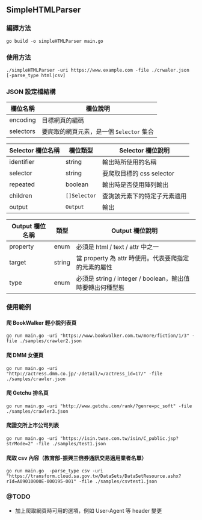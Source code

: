 ## SimpleHTMLParser

### 編譯方法
```shell script
go build -o simpleHTMLParser main.go 
```

### 使用方法
```shell script
./simpleHTMLParser -uri https://www.example.com -file ./crwaler.json [-parse_type html|csv]
```

### JSON 設定檔結構
欄位名稱 | 欄位說明
---- | ----
encoding | 目標網頁的編碼
selectors | 要爬取的網頁元素，是一個 ```Selector``` 集合

Selector 欄位名稱 | 欄位類型 | Selector 欄位說明
---- | ---- | ----
identifier | string | 輸出時所使用的名稱
selector | string | 要爬取目標的 css selector
repeated | boolean | 輸出時是否使用陣列輸出
children | ```[]Selector``` | 查詢該元素下的特定子元素適用
output | ```Output``` | 輸出 

Output 欄位名稱 | 類型 | Output 欄位說明
---- | ---- | ----
property | enum | 必須是 html / text / attr 中之一
target | string | 當 property 為 attr 時使用。代表要爬指定的元素的屬性
type | enum | 必須是 string / integer / boolean，輸出值時要轉出何種型態

### 使用範例

#### 爬 BookWalker 輕小說列表頁
```shell script
go run main.go -uri "https://www.bookwalker.com.tw/more/fiction/1/3" -file ./samples/crawler2.json
```

#### 爬 DMM 女優頁
```shell script
go run main.go -uri "http://actress.dmm.co.jp/-/detail/=/actress_id=17/" -file ./samples/crawler.json  
```

#### 爬 Getchu 排名頁
```shell script
go run main.go -uri "http://www.getchu.com/rank/?genre=pc_soft" -file ./samples/crawler3.json
```

#### 爬證交所上市公司列表
```shell script
go run main.go -uri "https://isin.twse.com.tw/isin/C_public.jsp?strMode=2" -file ./samples/test1.json
```

#### 爬取 csv 內容（教育部-振興三倍券通訊交易適用業者名單）
```shell script
go run main.go  -parse_type csv -uri "https://transform.cloud.sa.gov.tw/DataSets/DataSetResource.ashx?rId=A09010000E-000195-001" -file ./samples/csvtest1.json  
```
### @TODO
* 加上爬取網頁時可用的選項，例如 User-Agent 等 header 變更